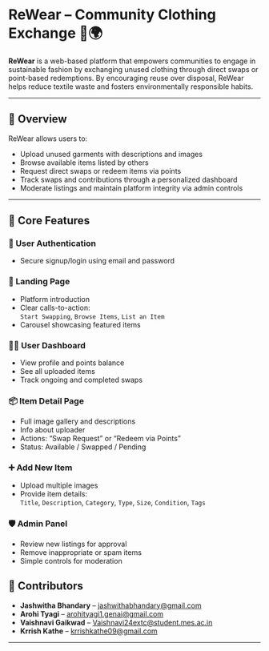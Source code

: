 # ReWear – Community Clothing Exchange 👕🌍

**ReWear** is a web-based platform that empowers communities to engage in sustainable fashion by exchanging unused clothing through direct swaps or point-based redemptions. By encouraging reuse over disposal, ReWear helps reduce textile waste and fosters environmentally responsible habits.

---

## 🌟 Overview

ReWear allows users to:
- Upload unused garments with descriptions and images
- Browse available items listed by others
- Request direct swaps or redeem items via points
- Track swaps and contributions through a personalized dashboard
- Moderate listings and maintain platform integrity via admin controls

---

## 🧩 Core Features

### 🔐 User Authentication
- Secure signup/login using email and password

### 🎯 Landing Page
- Platform introduction
- Clear calls-to-action:  
  `Start Swapping`, `Browse Items`, `List an Item`
- Carousel showcasing featured items

### 🧑‍💻 User Dashboard
- View profile and points balance
- See all uploaded items
- Track ongoing and completed swaps

### 📦 Item Detail Page
- Full image gallery and descriptions
- Info about uploader
- Actions: “Swap Request” or “Redeem via Points”
- Status: Available / Swapped / Pending

### ➕ Add New Item
- Upload multiple images
- Provide item details:  
  `Title`, `Description`, `Category`, `Type`, `Size`, `Condition`, `Tags`

### 🛡️ Admin Panel
- Review new listings for approval
- Remove inappropriate or spam items
- Simple controls for moderation

## 🤝 Contributors

- **Jashwitha Bhandary** – jashwithabhandary@gmail.com 
- **Arohi Tyagi** – arohityagi1.genai@gmail.com 
- **Vaishnavi Gaikwad** – Vaishnavi24extc@student.mes.ac.in
- **Krrish Kathe** – krrishkathe09@gmail.com
 
---





